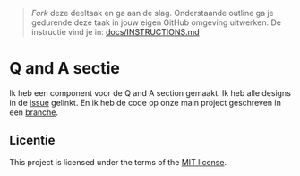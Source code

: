 > _Fork_ deze deeltaak en ga aan de slag. 
Onderstaande outline ga je gedurende deze taak in jouw eigen GitHub omgeving uitwerken. 
De instructie vind je in: [docs/INSTRUCTIONS.md](docs/INSTRUCTIONS.md)

# Q and A sectie
Ik heb een component voor de Q and A section gemaakt. Ik heb alle designs in de [issue](https://github.com/fdnd-agency/avl/issues/34) gelinkt. En ik heb de code op onze main project geschreven in een [branche](https://github.com/itsValyria/Oncollaboration/tree/Q%26A-%2334). 

## Licentie

This project is licensed under the terms of the [MIT license](./LICENSE).

